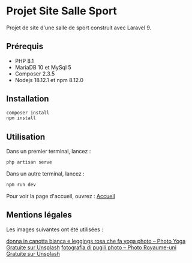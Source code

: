 # Projet Site Salle Sport

Projet de site d'une salle de sport construit avec Laravel 9.

## Prérequis

- PHP 8.1
- MariaDB 10 et MySql 5
- Composer 2.3.5
- Nodejs 18.12.1 et npm 8.12.0

## Installation

```bash
composer install
npm install
```

## Utilisation

Dans un premier terminal, lancez :

```bash
php artisan serve
```
Dans un autre terminal, lancez :

```bash
npm run dev
```

Pour voir la page d'accueil, ouvrez : [Accueil](http://127.0.0.1.8000)

## Mentions légales

Les images suivantes ont été utilisées : 

[donna in canotta bianca e leggings rosa che fa yoga photo – Photo Yoga Gratuite sur Unsplash](https://unsplash.com/fr/photos/YJdCZba0TYE)
[fotografia di pugili photo – Photo Royaume-uni Gratuite sur Unsplash](https://unsplash.com/fr/photos/sJ6az6-T1u8)